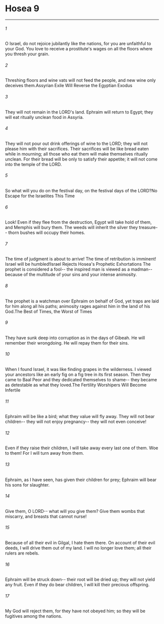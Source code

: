 # Hosea 9
***



###### 1 
O Israel, do not rejoice jubilantly like the nations, for you are unfaithful to your God. You love to receive a prostitute's wages on all the floors where you thresh your grain. 

###### 2 
Threshing floors and wine vats will not feed the people, and new wine only deceives them.Assyrian Exile Will Reverse the Egyptian Exodus 

###### 3 
They will not remain in the LORD's land. Ephraim will return to Egypt; they will eat ritually unclean food in Assyria. 

###### 4 
They will not pour out drink offerings of wine to the LORD; they will not please him with their sacrifices. Their sacrifices will be like bread eaten while in mourning; all those who eat them will make themselves ritually unclean. For their bread will be only to satisfy their appetite; it will not come into the temple of the LORD. 

###### 5 
So what will you do on the festival day, on the festival days of the LORD?No Escape for the Israelites This Time 

###### 6 
Look! Even if they flee from the destruction, Egypt will take hold of them, and Memphis will bury them. The weeds will inherit the silver they treasure-- thorn bushes will occupy their homes. 

###### 7 
The time of judgment is about to arrive! The time of retribution is imminent! Israel will be humbled!Israel Rejects Hosea's Prophetic Exhortations The prophet is considered a fool-- the inspired man is viewed as a madman-- because of the multitude of your sins and your intense animosity. 

###### 8 
The prophet is a watchman over Ephraim on behalf of God, yet traps are laid for him along all his paths; animosity rages against him in the land of his God.The Best of Times, the Worst of Times 

###### 9 
They have sunk deep into corruption as in the days of Gibeah. He will remember their wrongdoing. He will repay them for their sins. 

###### 10 
When I found Israel, it was like finding grapes in the wilderness. I viewed your ancestors like an early fig on a fig tree in its first season. Then they came to Baal Peor and they dedicated themselves to shame-- they became as detestable as what they loved.The Fertility Worshipers Will Become Infertile 

###### 11 
Ephraim will be like a bird; what they value will fly away. They will not bear children-- they will not enjoy pregnancy-- they will not even conceive! 

###### 12 
Even if they raise their children, I will take away every last one of them. Woe to them! For I will turn away from them. 

###### 13 
Ephraim, as I have seen, has given their children for prey; Ephraim will bear his sons for slaughter. 

###### 14 
Give them, O LORD-- what will you give them? Give them wombs that miscarry, and breasts that cannot nurse! 

###### 15 
Because of all their evil in Gilgal, I hate them there. On account of their evil deeds, I will drive them out of my land. I will no longer love them; all their rulers are rebels. 

###### 16 
Ephraim will be struck down-- their root will be dried up; they will not yield any fruit. Even if they do bear children, I will kill their precious offspring. 

###### 17 
My God will reject them, for they have not obeyed him; so they will be fugitives among the nations.
